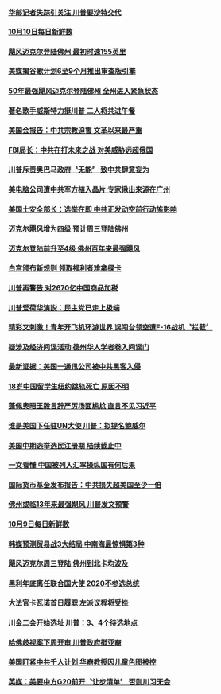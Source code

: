 #### [华邮记者失踪引关注 川普要沙特交代](../pages/news203/a1394901.md?t=10110332) 

#### [10月10日每日新鲜数](../pages/news203/a1394889.md?t=10110332) 

#### [飓风迈克尔登陆佛州 最初时速155英里](../pages/news203/a1394892.md?t=10110332) 

#### [美媒揭谷歌计划6至9个月推出审查版引擎](../pages/news203/a1394886.md?t=10110332) 

#### [50年最强飓风迈克尔登陆佛州 全州进入紧急状态](../pages/news203/a1394884.md?t=10110332) 

#### [著名歌手威斯特力挺川普  二人将共进午餐](../pages/news203/a1394875.md?t=10110332) 

#### [美国会报告：中共宗教迫害  文革以来最严重](../pages/news203/a1394867.md?t=10110332) 

#### [FBI局长：中共在打未来之战 对美威胁远超俄国](../pages/news203/a1394865.md?t=10110332) 

#### [川普斥责奥巴马政府〝无能〞 致中共肆意妄为](../pages/news203/a1394859.md?t=10110332) 

#### [美电脑公司遭中共军方植入晶片 专家揪出来源在广州](../pages/news203/a1394852.md?t=10110332) 

#### [美国土安全部长：选举在即 中共正发动空前行动施影响](../pages/news203/a1394846.md?t=10110332) 

#### [迈克尔飓风增为四级 预计周三登陆佛州](../pages/news203/a1394839.md?t=10110332) 

#### [迈克尔登陆前升至4级  佛州百年来最强飓风](../pages/news203/a1394838.md?t=10110332) 

#### [白宫颁布新规则 领取福利者难拿绿卡](../pages/news203/a1394837.md?t=10110332) 

#### [川普再警告 对2670亿中国商品加税](../pages/news203/a1394835.md?t=10110332) 

#### [川普爱荷华演説：民主党已走上极端](../pages/news203/a1394834.md?t=10110332) 

#### [精彩又刺激！青年开飞机环游世界 误闯台领空遭F-16战机〝拦截〞](../pages/news203/a1394817.md?t=10110332) 

#### [疑涉及经济间谍活动 德州华人学者卷入间谍门](../pages/news203/a1394805.md?t=10110332) 

#### [最新证据：美国一通讯公司被中共黑客入侵](../pages/news203/a1394825.md?t=10110332) 

#### [18岁中国留学生纽约跳轨死亡 原因不明](../pages/news203/a1394804.md?t=10110332) 

#### [蓬佩奥晤王毅言辞严厉场面尴尬 直言不见习近平](../pages/news203/a1394546.md?t=10110332) 

#### [谁是美国下任驻UN大使 川普：拟提名鲍威尔](../pages/news203/a1394771.md?t=10110332) 

#### [美国中期选举选民注册期 陆续截止中](../pages/news203/a1394770.md?t=10110332) 

#### [一文看懂 中国被列入汇率操纵国有何后果](../pages/news203/a1394716.md?t=10110332) 

#### [国际货币基金发布报告：中共损失超美国至少一倍](../pages/news203/a1394755.md?t=10110332) 

#### [佛州或临13年来最强飓风 川普发文预警](../pages/news203/a1394745.md?t=10110332) 

#### [10月9日每日新鲜数](../pages/news203/a1394709.md?t=10110332) 

#### [韩媒预测贸易战3大结局 中南海最惊惧第3种](../pages/news203/a1394623.md?t=10110332) 

#### [飓风迈克尔周三登陆 佛州到北卡均波及](../pages/news203/a1394721.md?t=10110332) 

#### [黑利年底离任联合国大使 2020不参选总统](../pages/news203/a1394732.md?t=10110332) 

#### [大法官卡瓦诺首日履职 左派议程将受挫](../pages/news203/a1394743.md?t=10110332) 

#### [川金二会开始选址  川普：3、4个待选地点](../pages/news203/a1394723.md?t=10110332) 

#### [哈佛歧视案下周开审   川普政府挺亚裔](../pages/news203/a1394720.md?t=10110332) 

#### [美国盯紧中共千人计划 华裔教授因儿童色图被控](../pages/news203/a1394706.md?t=10110332) 

#### [英媒：美要中方G20前开〝让步清单〞 否则川习无会](../pages/news203/a1394704.md?t=10110332) 

